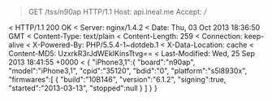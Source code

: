 > GET /tss/n90ap HTTP/1.1
> Host: api.ineal.me
> Accept: */*
> 
< HTTP/1.1 200 OK
< Server: nginx/1.4.2
< Date: Thu, 03 Oct 2013 18:36:50 GMT
< Content-Type: text/plain
< Content-Length: 259
< Connection: keep-alive
< X-Powered-By: PHP/5.5.4-1~dotdeb.1
< X-Data-Location: cache
< Content-MD5: UzxrkR3rJdWEkIKinsTtvg==
< Last-Modified: Wed, 25 Sep 2013 18:41:55 +0000
< 
{
	"iPhone3,1":{
		"board":"n90ap",
		"model":"iPhone3,1",
		"cpid":"35120",
		"bdid":"0",
		"platform":"s5l8930x",
		"firmwares":[
			{
				"build":"10B146",
				"version":"6.1.2",
				"signing":true,
				"started":"2013-03-13",
				"stopped":null
			}
		]
	}
}
